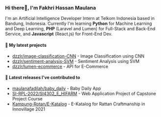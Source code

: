 ### Hi there👋, I'm Fakhri Hassan Maulana

I'm an Artificial Intelligence Developer Intern at Telkom Indonesia based in Bandung, Indonesia. Currently I'm learning **Python** for Machine Learning and Deep Learning, **PHP** (Laravel and Lumen) for Full-Stack and Back-End Service, and **Javascript** (React.js) for Front-End Dev.

#### 🌱 My latest projects

- [dzzlr/image-classification-CNN](https://github.com/dzzlr/image-classification-CNN) - Image Classification using CNN
- [dzzlr/sentiment-analysis-SVM](https://github.com/dzzlr/sentiment-analysis-SVM) - Sentiment Analysis using SVM
- [dzzlr/lumen-ecommerce](https://github.com/dzzlr/lumen-ecommerce) - API for E-Commerce 

#### 🤝 Latest releases I've contributed to

- [maulanafadilah/baby_daily](https://github.com/maulanafadilah/baby_daily) - Baby Daily App
- [SI-RPL-2022/SI4302_E_HIFARM](https://github.com/SI-RPL-2022/SI4302_E_HIFARM) - Web Application Project of Capstone Project Course
- [Kampung-Rotan/E-Katalog](https://github.com/Kampung-Rotan/E-Katalog) - E-Katalog for Rattan Craftmanship in Innovillage 2021
